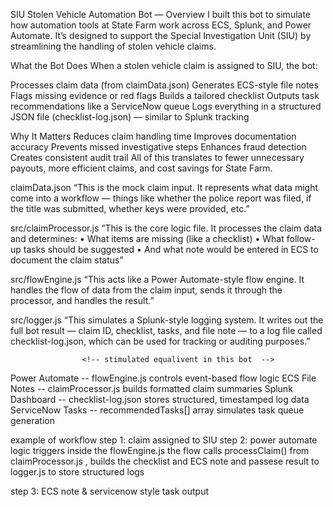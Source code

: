 SIU Stolen Vehicle Automation Bot — Overview
I built this bot to simulate how automation tools at State Farm work across ECS, Splunk, and Power Automate. 
It’s designed to support the Special Investigation Unit (SIU) by streamlining the handling of stolen vehicle claims.

What the Bot Does
When a stolen vehicle claim is assigned to SIU, the bot:

Processes claim data (from claimData.json)
Generates ECS-style file notes
Flags missing evidence or red flags
Builds a tailored checklist
Outputs task recommendations like a ServiceNow queue
Logs everything in a structured JSON file (checklist-log.json) — similar to Splunk tracking

Why It Matters
Reduces claim handling time
Improves documentation accuracy
Prevents missed investigative steps
Enhances fraud detection
Creates consistent audit trail
All of this translates to fewer unnecessary payouts, more efficient claims, and cost savings for State Farm.


claimData.json
“This is the mock claim input. It represents what data might come into a workflow — things like whether the police report was filed, if the title was submitted, whether keys were provided, etc.”

src/claimProcessor.js
“This is the core logic file. It processes the claim data and determines:
•	What items are missing (like a checklist)
•	What follow-up tasks should be suggested
•	And what note would be entered in ECS to document the claim status”

src/flowEngine.js
“This acts like a Power Automate-style flow engine. It handles the flow of data from the claim input, sends it through the processor, and handles the result.”

src/logger.js
“This simulates a Splunk-style logging system. It writes out the full bot result — claim ID, checklist, tasks, and file note — to a log file called checklist-log.json, which can be used for tracking or auditing purposes.”
                

                    <!-- stimulated equalivent in this bot  -->
Power Automate	-- flowEngine.js controls event-based flow logic
ECS File Notes	-- claimProcessor.js builds formatted claim summaries
Splunk Dashboard -- 	checklist-log.json stores structured, timestamped log data
ServiceNow Tasks --	recommendedTasks[] array simulates task queue generation



example of workflow
step 1: claim assigned to SIU 
step 2: power automate logic triggers 
      inside the flowEngine.js the flow calls processClaim() from claimProcessor.js , builds the checklist and ECS note and passese result to logger.js to store structured logs 

  step 3: ECS note & servicenow style task output 
